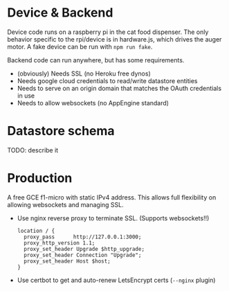 # Device & Backend

Device code runs on a raspberry pi in the cat food dispenser. The only behavior
specific to the rpi/device is in hardware.js, which drives the auger motor. A
fake device can be run with `npm run fake`.

Backend code can run anywhere, but has some requirements.

- (obviously) Needs SSL (no Heroku free dynos)
- Needs google cloud credentials to read/write datastore entities
- Needs to serve on an origin domain that matches the OAuth credentials in use
- Needs to allow websockets (no AppEngine standard)

# Datastore schema

TODO: describe it

# Production

A free GCE f1-micro with static IPv4 address. This allows full flexibility on allowing websockets and managing SSL.

- Use nginx reverse proxy to terminate SSL. (Supports websockets!!)
  ```
  location / {
    proxy_pass      http://127.0.0.1:3000;
    proxy_http_version 1.1;
    proxy_set_header Upgrade $http_upgrade;
    proxy_set_header Connection "Upgrade";
    proxy_set_header Host $host;
  }
  ```
- Use certbot to get and auto-renew LetsEncrypt certs (`--nginx` plugin)
